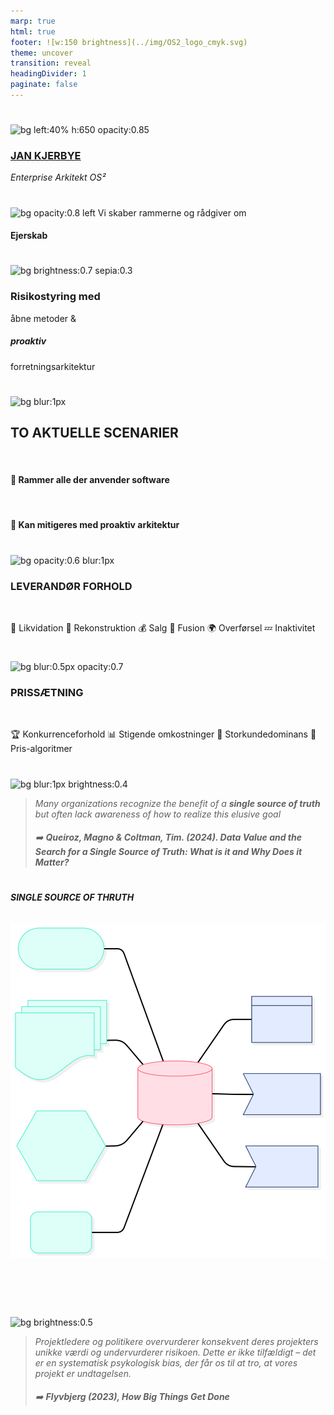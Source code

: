 ```yaml
---
marp: true
html: true
footer: ![w:150 brightness](../img/OS2_logo_cmyk.svg)
theme: uncover
transition: reveal
headingDivider: 1
paginate: false
---
```


#
![bg left:40% h:650 opacity:0.85](https://images.pexels.com/photos/6168066/pexels-photo-6168066.jpeg?auto=compress&cs=tinysrgb&w=1260&h=750&dpr=1)

### [JAN  KJERBYE]()
*Enterprise Arkitekt OS²*
<!-- _footer: ":envelope: jan@os2.eu" -->

<!-- HVAD ER OS2 - Ikke en leverandør - Ikke en brugerklub
En demokratisk medlemsforening hvor medlemmerne ejer deres egne produkter
Vi faciliterer og rådgiver  ejerskab 
-->
#
![bg opacity:0.8 left](https://www.os2.eu/web/image/5410-1906ec5a/os2%20linkedin%20iphone%20mockup.png)
Vi skaber rammerne og rådgiver om 
#### **Ejerskab**

#
<!-- _header: Kommunernes it-arkitekturnetværk 2025 -->
<!-- class: invert-->
![bg brightness:0.7 sepia:0.3](https://images.pexels.com/photos/5477774/pexels-photo-5477774.jpeg)
### Risikostyring med
åbne metoder
&
##### **proaktiv**
forretningsarkitektur

<!-- Open Source i anden
Åbne metoder - Hvordan leverer de indbyggede metoder i Open Source på risikostyring og minimering
Styring og ejerskab
-->

#
![bg blur:1px]( https://images.unsplash.com/photo-1623906841898-d6a7dc0204f5)

## **TO AKTUELLE SCENARIER**

<br>


#### 🌟 Rammer **alle** der anvender software

<br>

#### 🌟 Kan mitigeres med **proaktiv** arkitektur

<!-- Jeg har valgt to områder hvor en teknisk løsning ikke kan stå alene -->

#
![bg opacity:0.6 blur:1px](https://images.unsplash.com/photo-1480944657103-7fed22359e1d?q=80&w=4782&auto=format&fit=crop&ixlib=rb-4.0.3&ixid=M3wxMjA3fDB8MHxwaG90by1wYWdlfHx8fGVufDB8fHx8fA%3D%3D) 
### **LEVERANDØR FORHOLD**

<br>

💼 Likvidation  🔄 Rekonstruktion 💰 Salg
🤝 Fusion 🌍 Overførsel 💤 Inaktivitet

<!-- 
Det sker hele tiden
Så man kan forberede sig - eller håbe det ikke sker
De to faktorer i risikostyring.
-->

#
![bg blur:0.5px opacity:0.7](https://images.unsplash.com/photo-1615992174118-9b8e9be025e7?q=80&w=4896&auto=format&fit=crop&ixlib=rb-4.0.3&ixid=M3wxMjA3fDB8MHxwaG90by1wYWdlfHx8fGVufDB8fHx8fA%3D%3D)
### **PRISSÆTNING**

<br>

🏆 Konkurrenceforhold  📊 Stigende omkostninger 
👥 Storkundedominans  🤖 Pris-algoritmer

<!-- 
Specielt når man er bundet til en enkelt leverandør 
-->
#

![bg blur:1px brightness:0.4](https://images.unsplash.com/photo-1528820995593-07129c727b2d)

> _Many  organizations recognize 
the  benefit  of  a  **single  source  of  truth**  but  often  lack 
awareness  of  how  to  realize  this  elusive  goal_
> ###### :arrow_right: _**Queiroz, Magno & Coltman, Tim. (2024). Data Value and the Search for a Single Source of Truth: What is it and Why Does it Matter?**_

#
###### **SINGLE SOURCE OF THRUTH**

![bg fit invert opacity:0.8 contrast:0.73](../img/SSOT.svg)
<br>
<br>
<br>
<br>
<!-- 
Ejerskab
 - Hvordan bliver man ejer af et produkt? Lavpraktisk fundament-> Oprettelse af et versions styret hjem i cloud til projektets single source of truth. Herunder kildekode, styring af projekt, sager og leverandører, dynamisk dokumentation, kvalitetetssikring, proaktiv cybersikkerhed, løsningspakketering og release management.

Diversificéring af leverandørlandskab - Drag nytte af single source of truth og exit-strategi til at konkurrenceudsætte leverandører og undgå monopol-lignende situationer. 

Ingen afhængighed af licensbaserede prisstrukturer; virksomheden har fri adgang til softwaren uden uventede omkostninger.



Versions styring til kildekode,  og dokumentation. Være rådgiver på organisering og arbejdsgange. Jo højere grad af ejerskab jo flere af fordelene kan høstes
Lavpraktisk fundament-> Oprettelse af et versions styret hjem i cloud til projektets single source of truth. 
Herunder kildekode, styring af projekt, sager og leverandører, dynamisk dokumentation, kvalitetetssikring, proaktiv cybersikkerhed, løsningspakketering og release management. -->



#

![bg  brightness:0.5](https://images.unsplash.com/photo-1623973792500-d2fa0aad9723?q=80&w=3850&auto=format&fit=crop&ixlib=rb-4.0.3&ixid=M3wxMjA3fDB8MHxwaG90by1wYWdlfHx8fGVufDB8fHx8fA%3D%3D)
> _Projektledere og politikere overvurderer konsekvent deres projekters unikke værdi og undervurderer risikoen. Dette er ikke tilfældigt – det er en systematisk psykologisk bias, der får os til at tro, at vores projekt er undtagelsen._
> ###### :arrow_right: _**Flyvbjerg (2023), How Big Things Get Done**_